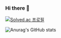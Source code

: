 ### Hi there 👋


[![Solved.ac
프로필](http://mazassumnida.wtf/api/v2/generate_badge?boj=tkdtn4657)](https://solved.ac/tkdtn4657)

![Anurag's GitHub stats](https://github-readme-stats.vercel.app/api?username=tkdtn4657&show_icons=true&theme=radical)

<!--
**tkdtn4657/tkdtn4657** is a ✨ _special_ ✨ repository because its `README.md` (this file) appears on your GitHub profile.

Here are some ideas to get you started:

- 🔭 I’m currently working on ...
- 🌱 I’m currently learning ...
- 👯 I’m looking to collaborate on ...
- 🤔 I’m looking for help with ...
- 💬 Ask me about ...
- 📫 How to reach me: ...
- 😄 Pronouns: ...
- ⚡ Fun fact: ...
-->
